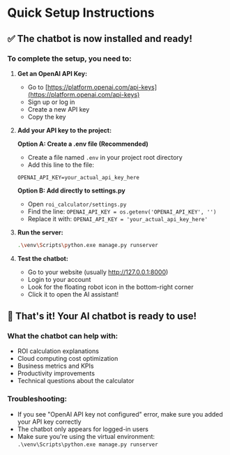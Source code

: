 # Quick Setup Instructions

## ✅ The chatbot is now installed and ready!

### To complete the setup, you need to:

1. **Get an OpenAI API Key:**
   - Go to [https://platform.openai.com/api-keys](https://platform.openai.com/api-keys)
   - Sign up or log in
   - Create a new API key
   - Copy the key

2. **Add your API key to the project:**
   
   **Option A: Create a .env file (Recommended)**
   - Create a file named `.env` in your project root directory
   - Add this line to the file:
   ```
   OPENAI_API_KEY=your_actual_api_key_here
   ```
   
   **Option B: Add directly to settings.py**
   - Open `roi_calculator/settings.py`
   - Find the line: `OPENAI_API_KEY = os.getenv('OPENAI_API_KEY', '')`
   - Replace it with: `OPENAI_API_KEY = 'your_actual_api_key_here'`

3. **Run the server:**
   ```bash
   .\venv\Scripts\python.exe manage.py runserver
   ```

4. **Test the chatbot:**
   - Go to your website (usually http://127.0.0.1:8000)
   - Login to your account
   - Look for the floating robot icon in the bottom-right corner
   - Click it to open the AI assistant!

## 🎉 That's it! Your AI chatbot is ready to use!

### What the chatbot can help with:
- ROI calculation explanations
- Cloud computing cost optimization
- Business metrics and KPIs
- Productivity improvements
- Technical questions about the calculator

### Troubleshooting:
- If you see "OpenAI API key not configured" error, make sure you added your API key correctly
- The chatbot only appears for logged-in users
- Make sure you're using the virtual environment: `.\venv\Scripts\python.exe manage.py runserver`

